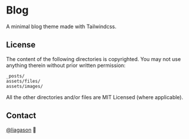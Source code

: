 # Blog

A minimal blog theme made with Tailwindcss.

## License

The content of the following directories is copyrighted. You may not use anything therein without prior written permission:

```
_posts/
assets/files/
assets/images/
```

All the other directories and/or files are MIT Licensed (where applicable).

## Contact

[@liagason](https://twitter.com/liagason) :wave: 
